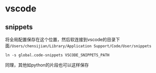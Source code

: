 # vscode

## snippets

将全局配置保存在这个位置，然后软连接到vscode的目录下面`/Users/chensijian/Library/Application Support/Code/User/snippets`

    ln -s global.code-snippets VSCODE_SNIPPETS_PATH

同理，其他如python的片段也可以这样保存

